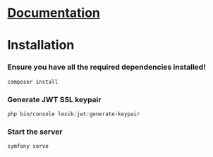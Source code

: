 # [Documentation](https://documenter.getpostman.com/view/36775374/2sAYX3phYS)
# Installation
### Ensure you have all the required dependencies installed!
```
composer install
```
### Generate JWT SSL keypair
```
php bin/console lexik:jwt:generate-keypair
```
### Start the server
```
symfony serve
```
